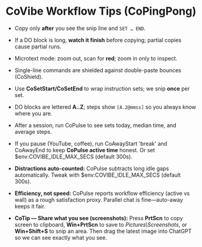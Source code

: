# CoVibe Workflow Tips (CoPingPong)

- Copy only **after** you see the snip line and `SET … END`.
- If a DO block is long, **watch it finish** before copying; partial copies cause partial runs.
- Microtext mode: zoom out, scan for **red**; zoom in only to inspect.
- Single-line commands are shielded against double-paste bounces (CoShield).
- Use **CoSetStart/CoSetEnd** to wrap instruction sets; we snip **once** per set.
- DO blocks are lettered **A..Z**; steps show `[A.2@mmss]` so you always know where you are.


- After a session, run CoPulse to see sets today, median time, and average steps.

- If you pause (YouTube, coffee), run CoAwayStart 'break' and CoAwayEnd to keep **CoPulse active time** honest. Or set $env:COVIBE_IDLE_MAX_SECS (default 300s).

- **Distractions auto-counted:** CoPulse subtracts long idle gaps automatically. Tweak with $env:COVIBE_IDLE_MAX_SECS (default 300s).
- **Efficiency, not speed:** CoPulse reports workflow efficiency (active vs wall) as a rough satisfaction proxy. Parallel chat is fine—auto-away keeps it fair.
- **CoTip — Share what you see (screenshots):** Press **PrtScn** to copy screen to clipboard, **Win+PrtScn** to save to *Pictures\Screenshots*, or **Win+Shift+S** to snip an area. Then drag the latest image into ChatGPT so we can see exactly what you see.

